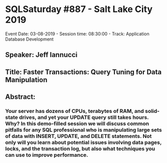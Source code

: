 # SQLSaturday #887 - Salt Lake City 2019
Event Date: 03-08-2019 - Session time: 08:30:00 - Track: Application  Database Development
## Speaker: Jeff Iannucci
## Title: Faster Transactions: Query Tuning for Data Manipulation
## Abstract:
### Your server has dozens of CPUs, terabytes of RAM, and solid-state drives, and yet your UPDATE query still takes hours. Why? In this demo-filled session we will discuss common pitfalls for any SQL professional who is manipulating large sets of data with INSERT, UPDATE, and DELETE statements. Not only will you learn about potential issues involving data pages, locks, and the transaction log, but also what techniques you can use to improve performance.

